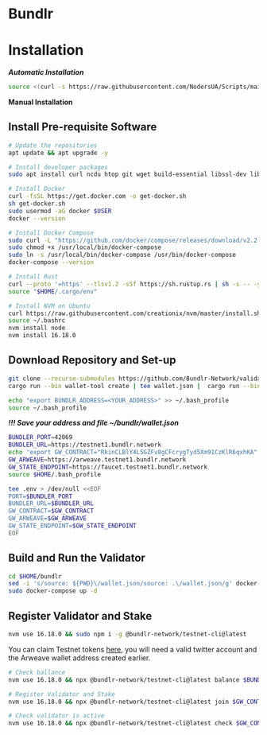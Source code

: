 # Bundlr

# Installation

_**Automatic Installation**_

```bash
source <(curl -s https://raw.githubusercontent.com/NodersUA/Scripts/main/bundlr/bundlr)
```

**Manual Installation**
## Install Pre-requisite Software
```bash
# Update the repositories
apt update && apt upgrade -y
```

```bash
# Install developer packages
sudo apt install curl ncdu htop git wget build-essential libssl-dev libpq-dev gcc make libssl-dev pkg-config npm expect -y
```

```bash
# Install Docker
curl -fsSL https://get.docker.com -o get-docker.sh
sh get-docker.sh
sudo usermod -aG docker $USER
docker --version
```

```bash
# Install Docker Compose
sudo curl -L "https://github.com/docker/compose/releases/download/v2.2.3/docker-compose-$(uname -s)-$(uname -m)" -o /usr/local/bin/docker-compose 
sudo chmod +x /usr/local/bin/docker-compose 
sudo ln -s /usr/local/bin/docker-compose /usr/bin/docker-compose
docker-compose --version
```

```bash
# Install Rust
curl --proto '=https' --tlsv1.2 -sSf https://sh.rustup.rs | sh -s -- -y
source "$HOME/.cargo/env"
```

```bash
# Install NVM on Ubuntu
curl https://raw.githubusercontent.com/creationix/nvm/master/install.sh | bash 
source ~/.bashrc
nvm install node
nvm install 16.18.0
```

## Download Repository and Set-up
```bash
git clone --recurse-submodules https://github.com/Bundlr-Network/validator.git bundlr && cd bundlr
cargo run --bin wallet-tool create | tee wallet.json |  cargo run --bin wallet-tool -- show-address
```
```bash
echo "export BUNDLR_ADDRESS=<YOUR_ADDRESS>" >> ~/.bash_profile
source ~/.bash_profile
```
_**!!! Save your address and file ~/bundlr/wallet.json**_

```bash
BUNDLER_PORT=42069
BUNDLER_URL=https://testnet1.bundlr.network
echo 'export GW_CONTRACT="RkinCLBlY4L5GZFv8gCFcrygTyd5Xm91CzKlR6qxhKA"' >> $HOME/.bash_profile
GW_ARWEAVE=https://arweave.testnet1.bundlr.network
GW_STATE_ENDPOINT=https://faucet.testnet1.bundlr.network
source $HOME/.bash_profile

tee .env > /dev/null <<EOF
PORT=$BUNDLER_PORT
BUNDLER_URL=$BUNDLER_URL
GW_CONTRACT=$GW_CONTRACT
GW_ARWEAVE=$GW_ARWEAVE
GW_STATE_ENDPOINT=$GW_STATE_ENDPOINT
EOF
```

## Build and Run the Validator
```bash
cd $HOME/bundlr
sed -i 's/source: ${PWD}\/wallet.json/source: .\/wallet.json/g' docker-compose.yml
sudo docker-compose up -d
```

## Register Validator and Stake
```bash
nvm use 16.18.0 && sudo npm i -g @bundlr-network/testnet-cli@latest
```
You can claim Testnet tokens [here](https://bundlr.network/faucet), you will need a valid twitter account and the Arweave wallet address created earlier.
```bash
# Check ballance
nvm use 16.18.0 && npx @bundlr-network/testnet-cli@latest balance $BUNDLR_ADDRESS
```
```bash
# Register Validator and Stake
nvm use 16.18.0 && npx @bundlr-network/testnet-cli@latest join $GW_CONTRACT -w $HOME/bundlr/wallet.json -u http://$(wget -qO- eth0.me):$BUNDLER_PORT
```

```bash
# Check validator is active
nvm use 16.18.0 && npx @bundlr-network/testnet-cli@latest check $GW_CONTRACT $BUNDLR_ADDRESS
```
